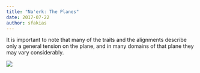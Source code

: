 ```yaml
---
title: "Na'erk: The Planes"
date: 2017-07-22
author: sfakias
---
```


It is important to note that many of the traits and the alignments describe
only a general tension on the plane, and in many domains of that plane they
may vary considerably.

[![](https://4.bp.blogspot.com/-xOKhbVtr1q4/WXN0v7toIrI/AAAAAAAAAMQ/dBn9W1lgfK0czMxASA5_KjuMa-v9LztTgCLcBGAs/s320/the%2Bplanes.png)](https://4.bp.blogspot.com/-xOKhbVtr1q4/WXN0v7toIrI/AAAAAAAAAMQ/dBn9W1lgfK0czMxASA5_KjuMa-v9LztTgCLcBGAs/s1600/the%2Bplanes.png)



